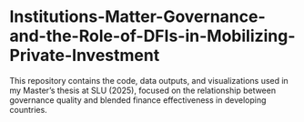 # Institutions-Matter-Governance-and-the-Role-of-DFIs-in-Mobilizing-Private-Investment
This repository contains the code, data outputs, and visualizations used in my Master’s thesis at SLU (2025), focused on the relationship between governance quality and blended finance effectiveness in developing countries.

